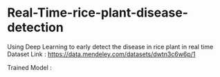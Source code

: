 # Real-Time-rice-plant-disease-detection
Using Deep Learning to early detect the disease in rice plant in real time
Dataset Link : https://data.mendeley.com/datasets/dwtn3c6w6p/1

Trained Model : 
